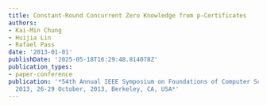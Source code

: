 ```yaml
---
title: Constant-Round Concurrent Zero Knowledge from p-Certificates
authors:
- Kai-Min Chung
- Huijia Lin
- Rafael Pass
date: '2013-01-01'
publishDate: '2025-05-18T16:29:48.814078Z'
publication_types:
- paper-conference
publication: '*54th Annual IEEE Symposium on Foundations of Computer Science, FOCS
  2013, 26-29 October, 2013, Berkeley, CA, USA*'
---
```

